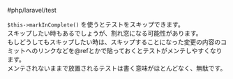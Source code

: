 #php/laravel/test 

`$this->markInComplete()` を使うとテストをスキップできます。  
スキップしたい時もあるでしょうが、割れ窓になる可能性があります。  
もしどうしてもスキップしたい時は、スキップすることになった変更の内容のコミットへのリンクなどを@refとかで貼っておくとテストがメンテしやすくなります。  
メンテされないままで放置されるテストは書く意味がほとんどなく、無駄です。